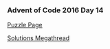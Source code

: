 ### Advent of Code 2016 Day 14

[Puzzle Page](https://adventofcode.com/2016/day/14)

[Solutions Megathread](https://www.reddit.com/r/adventofcode/comments/5i8pzz/2016_day_14_solutions/)
